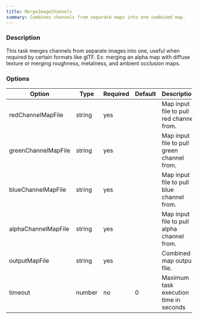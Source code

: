 ```yaml
---
title: MergeImageChannels
summary: Combines channels from separate maps into one combined map.
---
```


### Description

This task merges channels from separate images into one, useful when required by certain formats like glTF. Ex: merging an alpha map with diffuse texture or merging roughness, metalness, and ambient occlusion maps.

### Options

| Option         | Type    | Required | Default | Description                                                                              |
|----------------|---------|----------|---------|------------------------------------------------------------------------------------------|
| redChannelMapFile | string  | yes      |         | Map input file to pull red channel from.                              |
| greenChannelMapFile | string  | yes  |         | Map input file to pull green channel from.                          |
| blueChannelMapFile 	 | string  | yes       |         | Map input file to pull blue channel from.                              |
| alphaChannelMapFile 	 | string  | yes       |         | Map input file to pull alpha channel from.                              |
| outputMapFile 	 | string  | yes       |         | Combined map output file.                              |
| timeout	| number | no | 0 | Maximum task execution time in seconds |